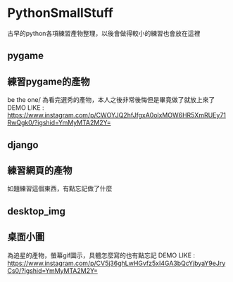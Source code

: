# PythonSmallStuff
古早的python各項練習產物整理，以後會做得較小的練習也會放在這裡

## pygame
練習pygame的產物 
------------------------------------------
be the one/ 為看完選秀的產物，本人之後非常後悔但是畢竟做了就放上來了
DEMO LIKE : https://www.instagram.com/p/CWOYJQ2hfJfgxA0olxMOW6HR5XmRUEy71RwQgk0/?igshid=YmMyMTA2M2Y=

## django 
練習網頁的產物
------------------------------------------
如題練習這個東西，有點忘記做了什麼

## desktop_img
桌面小圖
------------------------------------------
為追星的產物，螢幕gif圖示，具體怎麼寫的也有點忘記
DEMO LIKE : https://www.instagram.com/p/CV5j36ghLwHGvfz5xI4GA3bQcYjbyaY9eJryCs0/?igshid=YmMyMTA2M2Y=
